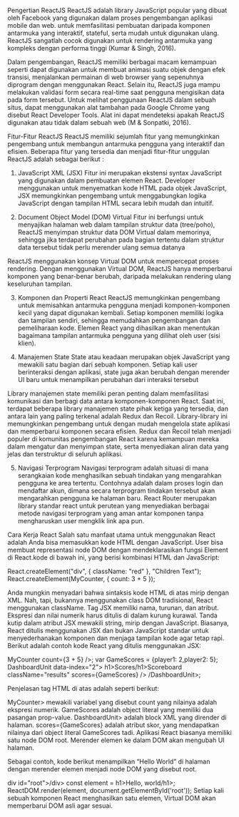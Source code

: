 Pengertian ReactJS
ReactJS adalah library JavaScript popular yang dibuat oleh Facebook yang digunakan dalam proses pengembangan aplikasi mobile dan web. untuk memfasilitasi pembuatan daripada komponen antarmuka yang interaktif, stateful, serta mudah untuk digunakan ulang. ReactJS sangatlah cocok digunakan untuk rendering antarmuka yang kompleks dengan performa tinggi (Kumar & Singh, 2016).

Dalam pengembangan, ReactJS memiliki berbagai macam kemampuan seperti dapat digunakan untuk membuat animasi suatu objek dengan efek transisi, menjalankan permainan di web browser yang sepenuhnya diprogram dengan menggunakan React. Selain itu, ReactJS juga mampu melakukan validasi form secara real-time saat pengguna mengisikan data pada form tersebut. Untuk melihat penggunaan ReactJS dalam sebuah situs, dapat menggunakan alat tambahan pada Google Chrome yang disebut React Developer Tools. Alat ini dapat mendeteksi apakah ReactJS digunakan atau tidak dalam sebuah web (M & Sonpatki, 2016).

Fitur-Fitur ReactJS
ReactJS memiliki sejumlah fitur yang memungkinkan pengembang untuk membangun antarmuka pengguna yang interaktif dan efisien. Beberapa fitur yang tersedia dan menjadi  fitur-fitur unggulan ReactJS adalah sebagai berikut :

1.  JavaScript XML (JSX)
Fitur ini merupakan ekstensi syntax JavaScript yang digunakan dalam pembuatan elemen React. Developer menggunakan untuk menyematkan kode HTML pada objek JavaScript, JSX memungkinkan pengembang untuk menggabungkan logika JavaScript dengan tampilan HTML secara lebih mudah dan intuitif.

2. Document Object Model (DOM) Virtual
Fitur ini berfungsi untuk menyajikan halaman web dalam tampilan struktur data (tree/poho), ReactJS menyimpan struktur data DOM Virtual dalam memorinya, sehingga jika terdapat perubahan pada bagian tertentu dalam struktur data tersebut tidak perlu merender ulang semua datanya

ReactJS menggunakan konsep Virtual DOM untuk mempercepat proses rendering. Dengan menggunakan Virtual DOM, ReactJS hanya memperbarui komponen yang benar-benar berubah, daripada melakukan rendering ulang keseluruhan tampilan.

3.  Komponen dan Properti React
ReactJS memungkinkan pengembang untuk memisahkan antarmuka pengguna menjadi komponen-komponen kecil yang dapat digunakan kembali. Setiap komponen memiliki logika dan tampilan sendiri, sehingga memudahkan pengembangan dan pemeliharaan kode. Elemen React yang dihasilkan akan menentukan bagaimana tampilan antarmuka pengguna yang dilihat oleh user (sisi klien).

4. Manajemen State
State atau keadaan merupakan objek JavaScript yang mewakili satu bagian dari sebuah komponen. Setiap kali user berinteraksi dengan aplikasi, state juga akan berubah dengan merender UI baru untuk menampilkan perubahan dari interaksi tersebut

Library manajemen state memiliki peran penting dalam memfasilitasi komunikasi dan berbagi data antara komponen-komponen React. Saat ini, terdapat beberapa library manajemen state pihak ketiga yang tersedia, dan antara lain yang paling terkenal adalah Redux dan Recoil. Library-library ini memungkinkan pengembang untuk dengan mudah mengelola state aplikasi dan memperbarui komponen secara efisien. Redux dan Recoil telah menjadi populer di komunitas pengembangan React karena kemampuan mereka dalam mengatur dan menyimpan state, serta menyediakan aliran data yang jelas dan terstruktur di seluruh aplikasi.

5. Navigasi Terprogram
Navigasi terprogram adalah situasi di mana serangkaian kode menghasilkan sebuah tindakan yang mengarahkan pengguna ke area tertentu. Contohnya adalah dalam proses login dan mendaftar akun, dimana secara terprogram tindakan tersebut akan mengarahkan pengguna ke halaman baru.
React Router merupakan library standar react untuk perutean yang menyediakan berbagai metode navigasi terprogram yang aman antar komponen tanpa mengharuskan user mengklik link apa pun.

Cara Kerja React
Salah satu manfaat utama untuk menggunakan React adalah Anda bisa memasukkan kode HTML dengan JavaScript.
User bisa membuat representasi node DOM dengan mendeklarasikan fungsi Element di React.kode di bawah ini, yang berisi kombinasi HTML dan JavaScript:

React.createElement("div", { className: "red" }, "Children Text");
React.createElement(MyCounter, { count: 3 + 5 });

Anda mungkin menyadari bahwa sintaksis kode HTML di atas mirip dengan XML. Nah, tapi, bukannya menggunakan class DOM tradisional, React menggunakan className.
Tag JSX memiliki nama, turunan, dan atribut. Ekspresi dan nilai numerik harus ditulis di dalam kurung kurawal. Tanda kutip dalam atribut JSX mewakili string, mirip dengan JavaScript.
Biasanya, React ditulis menggunakan JSX dan bukan JavaScript standar untuk menyederhanakan komponen dan menjaga tampilan kode agar tetap rapi.
Berikut adalah contoh kode React yang ditulis menggunakan JSX:

MyCounter count={3 + 5} />;
var GameScores = {player1: 2,player2: 5};
DashboardUnit data-index="2">
h1>Scores/h1>Scoreboard className="results" scores={GameScores} />
/DashboardUnit>;

Penjelasan tag HTML di atas adalah seperti berikut:

MyCounter> mewakili variabel yang disebut count yang nilainya adalah ekspresi numerik.
GameScores adalah object literal yang memiliki dua pasangan prop-value.
DashboardUnit> adalah block XML yang dirender di halaman.
scores={GameScores} adalah atribut skor, yang mendapatkan nilainya dari object literal GameScores tadi.
Aplikasi React biasanya memiliki satu node DOM root. Merender elemen ke dalam DOM akan mengubah UI halaman.

Sebagai contoh, kode berikut menampilkan “Hello World” di halaman dengan merender elemen menjadi node DOM yang disebut root.

div id="root">/div>
const element = h1>Hello, world/h1>;
ReactDOM.render(element, document.getElementById('root'));
Setiap kali sebuah komponen React menghasilkan satu elemen, Virtual DOM akan memperbarui DOM asli agar sesuai.












